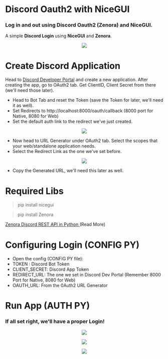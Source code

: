 # Discord Oauth2 with NiceGUI
### Log in and out using Discord Oauth2 (Zenora) and NiceGUI. 

A simple  **Discord Login** using **NiceGUI** and **Zenora**. 
<p align="center">
  <img src="https://styles.redditmedia.com/t5_7sogo1/styles/communityIcon_7ms8p9yd6eda1.png" />
</p>

# Create Discord Application
Head to [Discord Developer Portal](https://discord.com/developers/applications) and create a new application.
After creating the app, go to OAuth2 tab.
Get ClientID, Client Secret from there (we'll need those later). 

- Head to Bot Tab and reset the Token (save the Token for later, we'll need it as well). 
- Set Redirects to http://localhost:8000/oauth/callback (8000 port for Native, 8080 for Web) 
- Set the default auth link to the redirect we've just created. 
<p align="center">
  <img src="https://i.imgur.com/s1h9fq1.png" />
</p>

- Now head to URL Generator under OAuth2 tab. Select the scopes that your web/standalone application needs.
- Select the Redirect Link as the one we've set before. 
<p align="center">
  <img src="https://i.imgur.com/t3WYLRd.png" />
</p>

- Copy the Generated URL, we'll need this later as well. 

# Required Libs 
> pip install nicegui

> pip install Zenora

[Zenora Discord REST API in Python ](https://github.com/ahnaf-zamil/zenora#zenora) (Read More) 

# Configuring Login (CONFIG PY)
- Open the config (CONFIG PY file):
- TOKEN : Discord Bot Token
- CLIENT_SECRET: Discord App Token 
- REDIRECT_URL: The one we set in Discord Dev Portal (Remember 8000 Port for Native, 8080 for Web) 
- OAUTH_URL: From the 0Auth2 URL Generator

# Run App (AUTH PY)
### If all set right, we'll have a proper Login!
<p align="center">
  <img src="https://i.imgur.com/C3Theco.png" />
</p>
<p align="center">
  <img src="https://i.imgur.com/lhy19X9.png" />
</p>
<p align="center">
  <img src="https://i.imgur.com/qLtRlt9.png" />
</p>

